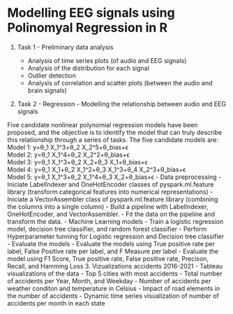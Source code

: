# Modelling EEG signals using Polinomyal Regression in R

  1. Task 1 - Preliminary data analysis 
     - Analysis of time series plots (of audio and EEG signals)	
     - Analysis of the distribution for each signal	
     - Outlier detection	
     - Analysis of correlation and scatter plots (between the audio and brain signals)

  2. Task 2 - Regression - Modelling the relationship between audio and EEG signals  

Five candidate nonlinear polynomial regression models have been proposed, and the objective is to identify the model that can truly describe this relationship through a series of tasks. The five candidate models are:   
Model 1: y=θ_1 Χ_1^3+θ_2 Χ_2^5+θ_bias+ϵ  
Model 2: y=θ_1 Χ_1^4+θ_2 Χ_2^2+θ_bias+ϵ   
Model 3: y=θ_1 Χ_1^3+θ_2 Χ_2+θ_3 Χ_1+θ_bias+ϵ   
Model 4: y=θ_1 Χ_1+θ_2 Χ_1^2+θ_3 Χ_1^3+θ_4 Χ_2^3+θ_bias+ϵ  
Model 5: y=θ_1 Χ_1^3+θ_2 Χ_1^4+θ_3 Χ_2+θ_bias+ϵ
     - Data preprocessing
       - Iniciate LabelIndexer and OneHotEncoder classes of pyspark.ml.feature library (transform categorical features into numerical representations) 
       - Iniciate a VectorAssembler class of pyspark.ml.feature library (combining the columns into a single column)
       - Build a pipeline with LabelIndexer, OneHotEncoder, and VectorAssembler.
       - Fit the data on the pipeline and transform the data. 
     - Machine Learning models
       - Train a logistic regression model, decision tree classifier, and random forest classifier
       - Perform Hyperparameter tunning for Logistic regression and Decision tree classifier
     - Evaluate the models
       - Evaluate the models using True positive rate per label, False Positive rate per label, and F Measure per label
       - Evaluate the model using F1 Score, True positive rate, False positive rate, Precison, Recall, and Hamming Loss 
  3. Vizualizations accidents 2016-2021
     - Tableau visualizations of the data 
        - Top 5 cities with most accidents 
        - Total number of accidents per Year, Month, and Weekday
        - Number of accidents per weather conditon and temperature in Celsius 
        - Impact of road elements in the number of accidents 
        - Dynamic time series visualization of number of accidents per month in each state
